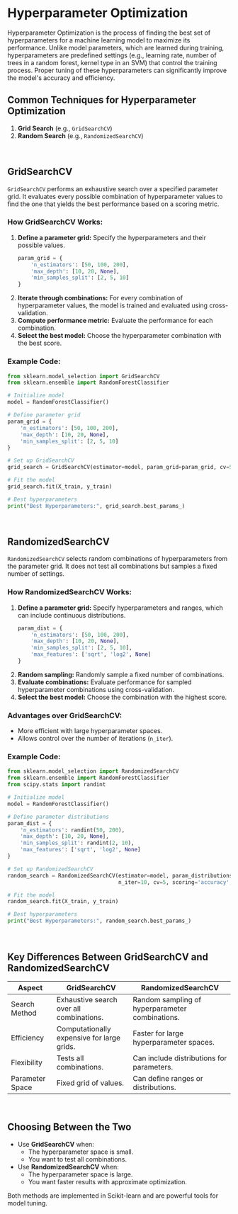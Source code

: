 # Hyperparameter Optimization

Hyperparameter Optimization is the process of finding the best set of hyperparameters for a machine learning model to maximize its performance. Unlike model parameters, which are learned during training, hyperparameters are predefined settings (e.g., learning rate, number of trees in a random forest, kernel type in an SVM) that control the training process. Proper tuning of these hyperparameters can significantly improve the model's accuracy and efficiency.

## Common Techniques for Hyperparameter Optimization
1. **Grid Search** (e.g., `GridSearchCV`)
2. **Random Search** (e.g., `RandomizedSearchCV`)

<br>

## GridSearchCV
`GridSearchCV` performs an exhaustive search over a specified parameter grid. It evaluates every possible combination of hyperparameter values to find the one that yields the best performance based on a scoring metric.

### How GridSearchCV Works:
1. **Define a parameter grid:** Specify the hyperparameters and their possible values.
   ```python
   param_grid = {
       'n_estimators': [50, 100, 200],
       'max_depth': [10, 20, None],
       'min_samples_split': [2, 5, 10]
   }
   ```
2. **Iterate through combinations:** For every combination of hyperparameter values, the model is trained and evaluated using cross-validation.
3. **Compute performance metric:** Evaluate the performance for each combination.
4. **Select the best model:** Choose the hyperparameter combination with the best score.

### Example Code:
```python
from sklearn.model_selection import GridSearchCV
from sklearn.ensemble import RandomForestClassifier

# Initialize model
model = RandomForestClassifier()

# Define parameter grid
param_grid = {
    'n_estimators': [50, 100, 200],
    'max_depth': [10, 20, None],
    'min_samples_split': [2, 5, 10]
}

# Set up GridSearchCV
grid_search = GridSearchCV(estimator=model, param_grid=param_grid, cv=5, scoring='accuracy')

# Fit the model
grid_search.fit(X_train, y_train)

# Best hyperparameters
print("Best Hyperparameters:", grid_search.best_params_)
```

<br>

## RandomizedSearchCV
`RandomizedSearchCV` selects random combinations of hyperparameters from the parameter grid. It does not test all combinations but samples a fixed number of settings.

### How RandomizedSearchCV Works:
1. **Define a parameter grid:** Specify hyperparameters and ranges, which can include continuous distributions.
   ```python
   param_dist = {
       'n_estimators': [50, 100, 200],
       'max_depth': [10, 20, None],
       'min_samples_split': [2, 5, 10],
       'max_features': ['sqrt', 'log2', None]
   }
   ```
2. **Random sampling:** Randomly sample a fixed number of combinations.
3. **Evaluate combinations:** Evaluate performance for sampled hyperparameter combinations using cross-validation.
4. **Select the best model:** Choose the combination with the highest score.

### Advantages over GridSearchCV:
- More efficient with large hyperparameter spaces.
- Allows control over the number of iterations (`n_iter`).

### Example Code:
```python
from sklearn.model_selection import RandomizedSearchCV
from sklearn.ensemble import RandomForestClassifier
from scipy.stats import randint

# Initialize model
model = RandomForestClassifier()

# Define parameter distributions
param_dist = {
    'n_estimators': randint(50, 200),
    'max_depth': [10, 20, None],
    'min_samples_split': randint(2, 10),
    'max_features': ['sqrt', 'log2', None]
}

# Set up RandomizedSearchCV
random_search = RandomizedSearchCV(estimator=model, param_distributions=param_dist,
                                   n_iter=10, cv=5, scoring='accuracy', random_state=42)

# Fit the model
random_search.fit(X_train, y_train)

# Best hyperparameters
print("Best Hyperparameters:", random_search.best_params_)
```

<br>

## Key Differences Between GridSearchCV and RandomizedSearchCV

| **Aspect**            | **GridSearchCV**                               | **RandomizedSearchCV**                        |
|------------------------|-----------------------------------------------|-----------------------------------------------|
| Search Method          | Exhaustive search over all combinations.      | Random sampling of hyperparameter combinations. |
| Efficiency             | Computationally expensive for large grids.   | Faster for large hyperparameter spaces.       |
| Flexibility            | Tests all combinations.                      | Can include distributions for parameters.     |
| Parameter Space        | Fixed grid of values.                        | Can define ranges or distributions.           |

<br>

## Choosing Between the Two

- Use **GridSearchCV** when:
  - The hyperparameter space is small.
  - You want to test all combinations.
- Use **RandomizedSearchCV** when:
  - The hyperparameter space is large.
  - You want faster results with approximate optimization.

Both methods are implemented in Scikit-learn and are powerful tools for model tuning.

